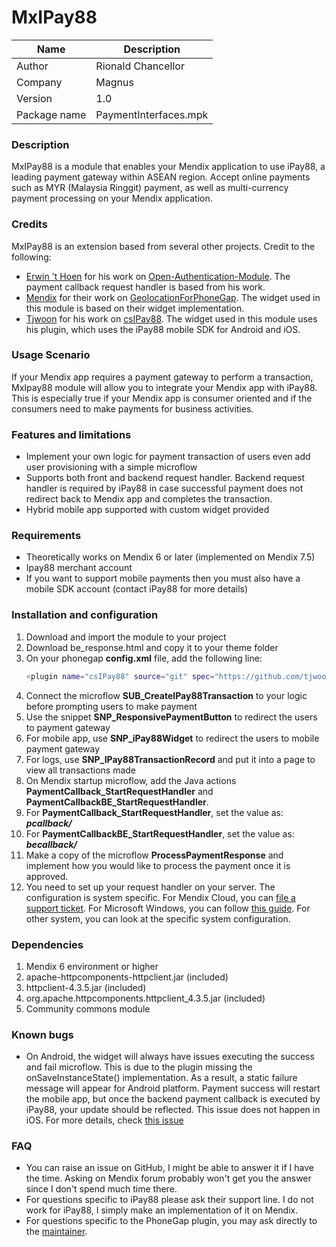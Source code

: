 # MxIPay88

| Name 	| Description 	|
|--------------	|-----------------------	|
| Author 	| Rionald Chancellor 	|
| Company 	| Magnus 	|
| Version 	| 1.0 	|
| Package name 	| PaymentInterfaces.mpk 	|

### Description
MxIPay88 is a module that enables your Mendix application to use iPay88, a leading payment gateway within ASEAN region. Accept online payments such as MYR (Malaysia Ringgit) payment, as well as multi-currency payment processing on your Mendix application.

### Credits

MxIPay88 is an extension based from several other projects. Credit to the following:
  - [Erwin 't Hoen](https://github.com/Erwin-t-Hoen) for his work on [Open-Authentication-Module](https://github.com/Erwin-t-Hoen/Open-Authentication-Module). The payment callback request handler is based from his work.
  - [Mendix](https://github.com/mendix) for their work on [GeolocationForPhoneGap](https://github.com/mendix/GeolocationForPhoneGap). The widget used in this module is based on their widget implementation.
  - [Tjwoon](https://github.com/tjwoon) for his work on [csIPay88](https://github.com/tjwoon/csIPay88). The widget used in this module uses his plugin, which uses the iPay88 mobile SDK for Android and iOS.


### Usage Scenario

If your Mendix app requires a payment gateway to perform a transaction, MxIpay88 module will allow you to integrate your Mendix app with iPay88. This is especially true if your Mendix app is consumer oriented and if the consumers need to make payments for business activities.

### Features and limitations
- Implement your own logic for payment transaction of users even add user provisioning with a simple microflow
- Supports both front and backend request handler. Backend request handler is required by iPay88 in case successful payment does not redirect back to Mendix app and completes the transaction.
- Hybrid mobile app supported with custom widget provided


### Requirements
- Theoretically works on Mendix 6 or later (implemented on Mendix 7.5)
- Ipay88 merchant account
- If you want to support mobile payments then you must also have a mobile SDK account (contact iPay88 for more details)


### Installation and configuration
1. Download and import the module to your project
2. Download be_response.html and copy it to your theme folder
3. On your phonegap **config.xml** file, add the following line:
    ```sh
    <plugin name="csIPay88" source="git" spec="https://github.com/tjwoon/csIPay88" />
    ```
4. Connect the microflow **SUB_CreateIPay88Transaction** to your logic before prompting users to make payment
5. Use the snippet **SNP_ResponsivePaymentButton** to redirect the users to payment gateway
6. For mobile app, use **SNP_iPay88Widget** to redirect the users to mobile payment gateway
7. For logs, use **SNP_IPay88TransactionRecord** and put it into a page to view all transactions made
8. On Mendix startup microflow, add the Java actions **PaymentCallback_StartRequestHandler** and **PaymentCallbackBE_StartRequestHandler**. 
9. For **PaymentCallback_StartRequestHandler**, set the value as: ***pcallback/***
10. For **PaymentCallbackBE_StartRequestHandler**, set the value as: ***becallback/***
11. Make a copy of the microflow **ProcessPaymentResponse** and implement how you would like to process the payment once it is approved.
12. You need to set up your request handler on your server. The configuration is system specific. For Mendix Cloud, you can [file a support ticket](https://support.mendix.com/). For Microsoft Windows, you can follow [this guide](https://docs.mendix.com/deployment/on-premises/deploy-mendix-on-microsoft-windows). For other system, you can look at the specific system configuration.

### Dependencies
1. Mendix 6 environment or higher
2. apache-httpcomponents-httpclient.jar (included)
3. httpclient-4.3.5.jar (included)
4. org.apache.httpcomponents.httpclient_4.3.5.jar (included)
5. Community commons module


### Known bugs
- On Android, the widget will always have issues executing the success and fail microflow. This is due to the plugin missing the onSaveInstanceState() implementation. As a result, a static failure message will appear for Android platform. Payment success will restart the mobile app, but once the backend payment callback is executed by iPay88, your update should be reflected. This issue does not happen in iOS. For more details, check [this issue](https://github.com/tjwoon/csIPay88/issues/13) 
### FAQ
- You can raise an issue on GitHub, I might be able to answer it if I have the time. Asking on Mendix forum probably won't get you the answer since I don't spend much time there.
- For questions specific to iPay88 please ask their support line. I do not work for iPay88, I simply make an implementation of it on Mendix.
- For questions specific to the PhoneGap plugin, you may ask directly to the [maintainer](https://github.com/tjwoon).
